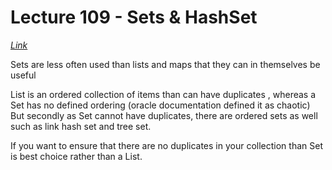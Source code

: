  # Lecture 109 - Sets & HashSet

[_Link_](https://docs.oracle.com/javase/8/docs/technotes/guides/vm/performance-enhancements-7.html)

Sets are less often used than lists and maps that they can in themselves be useful

List is an ordered collection of items than can have duplicates , whereas a Set has no defined ordering (oracle 
documentation defined it as chaotic) But secondly as Set cannot have duplicates, there are ordered sets as well such 
as link hash set and tree set.

If you want to ensure that there are no duplicates in your collection than Set is best choice rather than a List.

